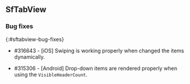 ## SfTabView

### Bug fixes
{:#sftabview-bug-fixes}

* \#316643 - [iOS] Swiping is working properly when changed the items dynamically.

* \#315306 - [Android] Drop-down items are rendered properly when using the `VisibleHeaderCount`.